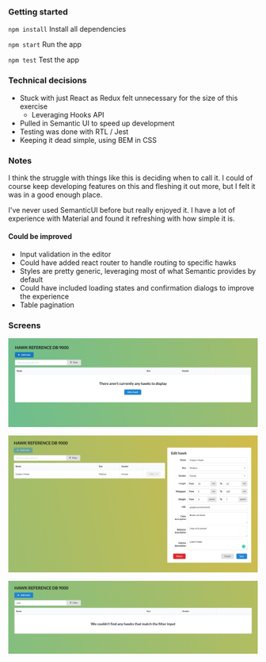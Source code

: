 ### Getting started
`npm install`
Install all dependencies

`npm start`
Run the app

`npm test`
Test the app

### Technical decisions
- Stuck with just React as Redux felt unnecessary for the size of this exercise
  - Leveraging Hooks API
- Pulled in Semantic UI to speed up development
- Testing was done with RTL / Jest
- Keeping it dead simple, using BEM in CSS

### Notes
I think the struggle with things like this is deciding when to call it. I could of course keep developing features on
this and fleshing it out more, but I felt it was in a good enough place.

I've never used SemanticUI before but really enjoyed it. I have a lot of experience with Material and found it
refreshing with how simple it is.

#### Could be improved
- Input validation in the editor
- Could have added react router to handle routing to specific hawks
- Styles are pretty generic, leveraging most of what Semantic provides by default
- Could have included loading states and confirmation dialogs to improve the experience
- Table pagination

### Screens
![Alt text](./screens/1.png?raw=true)

![Alt text](screens/2.png?raw=true)

![Alt text](screens/3.png?raw=true)
